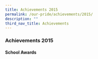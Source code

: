 ```yaml
---
title: Achievements 2015
permalink: /our-pride/achievements/2015/
description: ""
third_nav_title: Achievements
---
```

### **Achievements 2015**
#### **School Awards**

